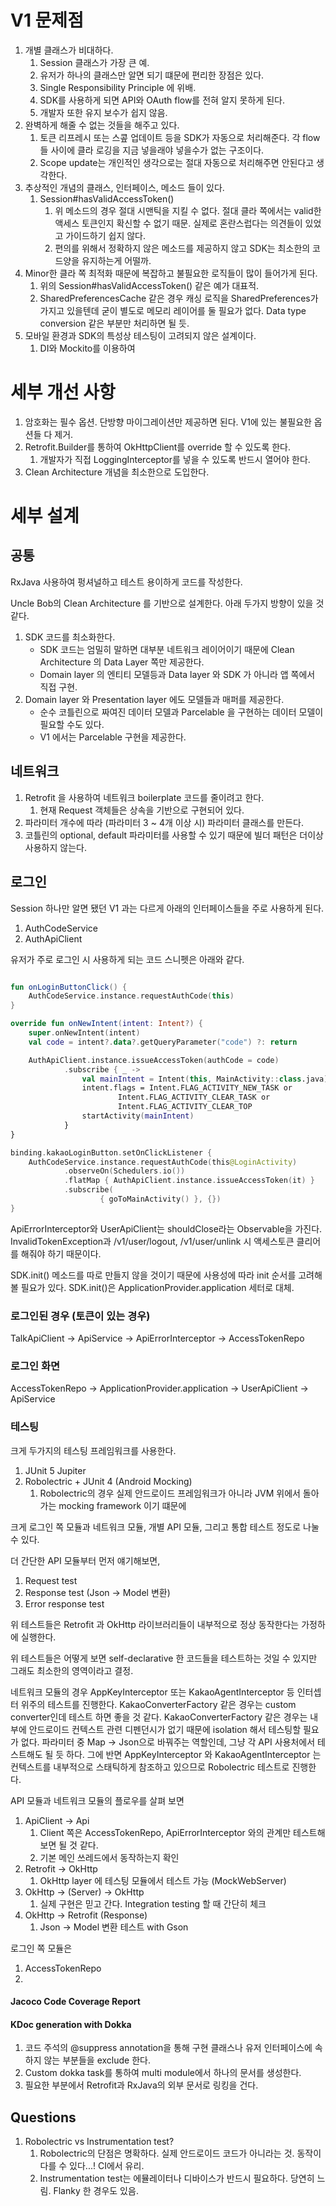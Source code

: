 # V1 문제점

1. 개별 클래스가 비대하다.
    1. Session 클래스가 가장 큰 예.
    1. 유저가 하나의 클래스만 알면 되기 떄문에 편리한 장점은 있다.
    1. Single Responsibility Principle 에 위배.
    1. SDK를 사용하게 되면 API와 OAuth flow를 전혀 알지 못하게 된다.
    1. 개발자 또한 유지 보수가 쉽지 않음.
1. 완벽하게 해줄 수 없는 것들을 해주고 있다.
    1. 토큰 리프레시 또는 스콮 업데이트 등을 SDK가 자동으로 처리해준다.
    각 flow들 사이에 클라 로깅을 지금 넣을래야 넣을수가 없는 구조이다.
    1. Scope update는 개인적인 생각으로는 절대 자동으로 처리해주면 안된다고 생각한다.
1. 추상적인 개념의 클래스, 인터페이스, 메소드 들이 있다.
    1. Session#hasValidAccessToken()
        1. 위 메소드의 경우 절대 시맨틱을 지킬 수 없다.
        절대 클라 쪽에서는 valid한 액세스 토큰인지 확신할 수 없기 때문.
        실제로 혼란스럽다는 의견들이 있었고 가이드하기 쉽지 않다.
        1. 편의를 위해서 정확하지 않은 메소드를 제공하지 않고 SDK는 최소한의 코드양을 유지하는게 어떨까.
1. Minor한 클라 쪽 최적화 때문에 복잡하고 불필요한 로직들이 많이 들어가게 된다.
    1. 위의 Session#hasValidAccessToken() 같은 예가 대표적.
    1. SharedPreferencesCache 같은 경우 캐싱 로직을 SharedPreferences가 가지고 있을텐데 굳이 별도로 메모리 레이어를 둘 필요가 없다.
    Data type conversion 같은 부분만 처리하면 될 듯.
1.  모바일 환경과 SDK의 특성상 테스팅이 고려되지 않은 설계이다.
    1. DI와 Mockito를 이용하여

# 세부 개선 사항
1. 암호화는 필수 옵션. 단방향 마이그레이션만 제공하면 된다. V1에 있는 불필요한 옵션들 다 제거.
1. Retrofit.Builder를 통하여 OkHttpClient를 override 할 수 있도록 한다.
    1. 개발자가 직접 LoggingInterceptor를 넣을 수 있도록 반드시 열어야 한다.
1. Clean Architecture 개념을 최소한으로 도입한다.

# 세부 설계

## 공통

RxJava 사용하여 펑셔널하고 테스트 용이하게 코드를 작성한다.

Uncle Bob의 Clean Architecture 를 기반으로 설계한다. 아래 두가지 방향이 있을 것 같다.

1. SDK 코드를 최소화한다.
    - SDK 코드는 엄밀히 말하면 대부분 네트워크 레이어이기 때문에 Clean Architecture 의 Data Layer 쪽만 제공한다.
    - Domain layer 의 엔티티 모델등과 Data layer 와 SDK 가 아니라 앱 쪽에서 직접 구현.
1. Domain layer 와 Presentation layer 에도 모델들과 매퍼를 제공한다.
    - 순수 코틀린으로 짜여진 데이터 모델과 Parcelable 을 구현하는 데이터 모델이 필요할 수도 있다.
    - V1 에서는 Parcelable 구현을 제공한다.

## 네트워크

1. Retrofit 을 사용하여 네트워크 boilerplate 코드를 줄이려고 한다.
    1. 현재 Request 객체들은 상속을 기반으로 구현되어 있다.
1. 파라미터 개수에 따라 (파라미터 3 ~ 4개 이상 시) 파라미터 클래스를 만든다.
1. 코틀린의 optional, default  파라미터를 사용할 수 있기 때문에 빌더 패턴은 더이상 사용하지 않는다.

## 로그인

Session 하나만 알면 됐던 V1 과는 다르게 아래의 인터페이스들을 주로 사용하게 된다.

1. AuthCodeService
1. AuthApiClient

유저가 주로 로그인 시 사용하게 되는 코드 스니펫은 아래와 같다.

```kotlin

fun onLoginButtonClick() {
    AuthCodeService.instance.requestAuthCode(this)
}

override fun onNewIntent(intent: Intent?) {
    super.onNewIntent(intent)
    val code = intent?.data?.getQueryParameter("code") ?: return

    AuthApiClient.instance.issueAccessToken(authCode = code)
            .subscribe { _ ->
                val mainIntent = Intent(this, MainActivity::class.java)
                intent.flags = Intent.FLAG_ACTIVITY_NEW_TASK or
                        Intent.FLAG_ACTIVITY_CLEAR_TASK or
                        Intent.FLAG_ACTIVITY_CLEAR_TOP
                startActivity(mainIntent)
            }
}

```

```kotlin
binding.kakaoLoginButton.setOnClickListener {
    AuthCodeService.instance.requestAuthCode(this@LoginActivity)
            .observeOn(Schedulers.io())
            .flatMap { AuthApiClient.instance.issueAccessToken(it) }
            .subscribe(
                    { goToMainActivity() }, {})
}
```

ApiErrorInterceptor와 UserApiClient는 shouldClose라는 Observable을 가진다.
InvalidTokenException과 /v1/user/logout, /v1/user/unlink 시 액세스토큰 클리어를 해줘야 하기 때문이다.

SDK.init() 메소드를 따로 만들지 않을 것이기 때문에 사용성에 따라 init 순서를 고려해볼 필요가 있다.
SDK.init()은 ApplicationProvider.application 세터로 대체.

### 로그인된 경우 (토큰이 있는 경우)
TalkApiClient -> ApiService -> ApiErrorInterceptor -> AccessTokenRepo


### 로그인 화면
AccessTokenRepo -> ApplicationProvider.application -> UserApiClient -> ApiService


### 테스팅

크게 두가지의 테스팅 프레임워크를 사용한다.

1. JUnit 5 Jupiter
1. Robolectric + JUnit 4 (Android Mocking)
    1. Robolectric의 경우 실제 안드로이드 프레임워크가 아니라 JVM 위에서 돌아가는 mocking framework 이기 떄문에 

크게 로그인 쪽 모듈과 네트워크 모듈, 개별 API 모듈, 그리고 통합 테스트 정도로 나눌 수 있다.

더 간단한 API 모듈부터 먼저 얘기해보면,

1. Request test
1. Response test (Json -> Model 변환)
1. Error response test

위 테스트들은 Retrofit 과 OkHttp 라이브러리들이 내부적으로 정상 동작한다는 가정하에 실행한다.

위 테스트들은 어떻게 보면 self-declarative 한 코드들을 테스트하는 것일 수 있지만 그래도 최소한의 영역이라고 결정.

네트워크 모듈의 경우 AppKeyInterceptor 또는 KakaoAgentInterceptor 등 인터셉터 위주의 테스트를 진행한다.
KakaoConverterFactory 같은 경우는 custom converter인데 테스트 하면 좋을 것 같다.
KakaoConverterFactory 같은 경우는 내부에 안드로이드 컨텍스트 관련 디펜던시가 없기 때문에 isolation 해서 테스팅할 필요가 없다.
파라미터 중 Map -> Json으로 바꿔주는 역할인데, 그냥 각 API 사용처에서 테스트해도 될 듯 하다.
그에 반면 AppKeyInterceptor 와 KakaoAgentInterceptor 는 컨텍스트를 내부적으로 스태틱하게 참조하고 있으므로 Robolectric 테스트로 진행한다.

API 모듈과 네트워크 모듈의 플로우를 살펴 보면

1. ApiClient -> Api
    1. Client 쪽은 AccessTokenRepo, ApiErrorInterceptor 와의 관계만 테스트해보면 될 것 같다.
    1. 기본 메인 쓰레드에서 동작하는지 확인
1. Retrofit -> OkHttp
    1. OkHttp layer 에 테스팅 모듈에서 테스트 가능 (MockWebServer)
1. OkHttp -> (Server) -> OkHttp
    1. 실제 구현은 믿고 간다. Integration testing 할 때 간단히 체크
1. OkHttp -> Retrofit (Response)
    1. Json -> Model 변환 테스트 with Gson

로그인 쪽 모듈은

1. AccessTokenRepo
1.


#### Jacoco Code Coverage Report

#### KDoc generation with Dokka

1. 코드 주석의 @suppress annotation을 통해 구현 클래스나 유저 인터페이스에 속하지 않는 부분들을 exclude 한다.
1. Custom dokka task를 통하여 multi module에서 하나의 문서를 생성한다.
1. 필요한 부분에서 Retrofit과 RxJava의 외부 문서로 링킹을 건다.
 
 
## Questions
1. Robolectric vs Instrumentation test?
    1. Robolectric의 단점은 명확하다. 실제 안드로이드 코드가 아니라는 것. 동작이 다를 수 있다...! CI에서 유리.
    1. Instrumentation test는 에뮬레이터나 디바이스가 반드시 필요하다. 당연히 느림. Flanky 한 경우도 있음.